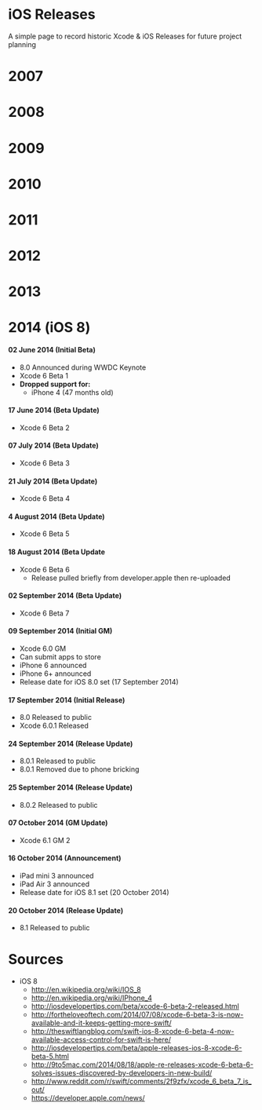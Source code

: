 iOS Releases
============

A simple page to record historic Xcode &amp; iOS Releases for future project planning


# 2007

# 2008

# 2009

# 2010

# 2011

# 2012

# 2013

# 2014 (iOS 8)

#### 02 June 2014 (Initial Beta)
- 8.0 Announced during WWDC Keynote
- Xcode 6 Beta 1
- **Dropped support for:**
  - iPhone 4 (47 months old)
  
#### 17 June 2014 (Beta Update)
- Xcode 6 Beta 2

#### 07 July 2014 (Beta Update)
- Xcode 6 Beta 3

#### 21 July 2014 (Beta Update)
- Xcode 6 Beta 4
  
#### 4 August 2014 (Beta Update)
- Xcode 6 Beta 5
  
#### 18 August 2014 (Beta Update
- Xcode 6 Beta 6
  - Release pulled briefly from developer.apple then re-uploaded
  
#### 02 September 2014 (Beta Update)
- Xcode 6 Beta 7
 
#### 09 September 2014 (Initial GM)
- Xcode 6.0 GM
- Can submit apps to store
- iPhone 6 announced
- iPhone 6+ announced
- Release date for iOS 8.0 set (17 September 2014)

#### 17 September 2014 (Initial Release)
- 8.0 Released to public
- Xcode 6.0.1 Released

#### 24 September 2014 (Release Update)
- 8.0.1 Released to public
- 8.0.1 Removed due to phone bricking

#### 25 September 2014 (Release Update)
- 8.0.2 Released to public

#### 07 October 2014 (GM Update)
- Xcode 6.1 GM 2

#### 16 October 2014 (Announcement)
- iPad mini 3 announced
- iPad Air 3 announced
- Release date for iOS 8.1 set (20 October 2014)

#### 20 October 2014 (Release Update)
- 8.1 Released to public


Sources
=======

- iOS 8
  - http://en.wikipedia.org/wiki/IOS_8
  - http://en.wikipedia.org/wiki/IPhone_4
  - http://iosdevelopertips.com/beta/xcode-6-beta-2-released.html
  - http://fortheloveoftech.com/2014/07/08/xcode-6-beta-3-is-now-available-and-it-keeps-getting-more-swift/
  - http://theswiftlangblog.com/swift-ios-8-xcode-6-beta-4-now-available-access-control-for-swift-is-here/
  - http://iosdevelopertips.com/beta/apple-releases-ios-8-xcode-6-beta-5.html
  - http://9to5mac.com/2014/08/18/apple-re-releases-xcode-6-beta-6-solves-issues-discovered-by-developers-in-new-build/
  - http://www.reddit.com/r/swift/comments/2f9zfx/xcode_6_beta_7_is_out/
  - https://developer.apple.com/news/

